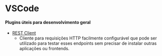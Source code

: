 # VSCode

#### Plugins úteis para desenvolvimento geral

- [REST Client](https://marketplace.visualstudio.com/items?itemName=humao.rest-client)
	- Cliente para requisições HTTP facilmente configurável que pode ser utilizado para testar esses endpoints sem precisar de instalar outras aplicações ou frontends.